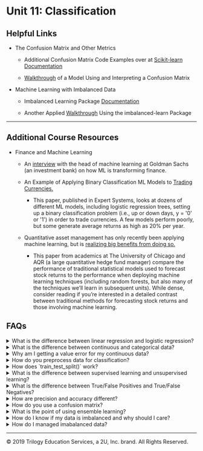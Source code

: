 # Unit 11: Classification

## Helpful Links
* The Confusion Matrix and Other Metrics

  *  Additional Confusion Matrix Code Examples over at [Scikit-learn Documentation](https://scikit-learn.org/stable/modules/generated/sklearn.metrics.confusion_matrix.html)

  *  [Walkthrough](https://scikit-learn.org/stable/modules/generated/sklearn.metrics.confusion_matrix.html) of a Model Using and Interpreting a Confusion Matrix


* Machine Learning with Imbalanced Data

  * Imbalanced Learning Package [Documentation](https://imbalanced-learn.readthedocs.io/en/stable/index.html)

  * Another Applied [Walkthrough](https://towardsdatascience.com/a-deep-dive-into-imbalanced-data-over-sampling-f1167ed74b5) Using the imbalanced-learn Package



---

## Additional Course Resources

* Finance and Machine Learning
  *  An [interview](https://insights.som.yale.edu/insights/will-machine-learning-transform-finance) with the head of machine learning at Goldman Sachs (an investment bank) on how ML is transforming finance.

  * An Example of Applying Binary Classification ML Models to [Trading Currencies.](http://nrl.northumbria.ac.uk/34544/1/Evaluating%20machine%20learning.pdf)
    *  This paper, published in Expert Systems, looks at dozens of different ML models, including logistic regression trees, setting up a binary classification problem (i.e., up or down days, y = '0' or '1') in order to trade currencies. A few models perform poorly, but some generate average returns as high as 20% per year.

  *   Quantitative asset management has only recently been applying machine learning, but is [realizing big benefits from doing so.](https://dachxiu.chicagobooth.edu/download/ML.pdf)
      *  This paper from academics at The University of Chicago and AQR (a large quantitative hedge fund manager) compare the performance of traditional statistical models used to forecast stock returns to the performance when deploying machine learning techniques (including random forests, but also many of the techniques we’ll learn in subsequent units). While dense, consider reading if you’re interested in a detailed contrast between traditional methods for forecasting stock returns and those involving machine learning.

## FAQs

<details>
<summary>What is the difference between linear regression and logistic regression?</summary>

Though both use regression techniques, linear and logistic regressions are both quite different.  If the values you are predicting are continuous meaning they can be any number, then linear regression is the correct model.  If your values are categorical or binary, then logistic regression is the correct model.
</details>

<details>
<summary>What is the difference between continuous and categorical data?</summary>
Continous data is quantitative data that can be any number with infinte possibilities.
Categorical data is data that can be classified in specific groups.

Examples of categorical data inclue:
- Male, Female
- Yes, No
- Positve, Negative
- Good, Bad, Neutral
- Snickers, Milky Way, Twix
- Soccer, Hockey, Baseball, Basketball, Lacrosse

</details>

<details>
<summary>
Why am I getting a value error for my continuous data?</summary>

Are you running a Logistic Regression model and keep getting an error like the one below?

![continuous_err](Images/continuous_err.PNG)

This error means you are giving non-categorical data to your Logistic Regression model.  Logistic Regression models use categorical data, and cannot compute continuous data.

</details>


<details>
<summary>
 How do you preprocess data for classification?</summary>
Most categorical data is text based and must be converted to numerical so that computations can be ran.  For example ir your categories are male and female, you could convert them to 0 and 1.  scikit-learn offers functions that can handle this conversion simply.  Two options are `.LabelEncoder()` and `OneHotEncoder()`.

<blockquote>
<details>
<summary>Preprocessing Target Data</summary>

Using the .`Labelencoder()` method from scikit-learn we can convert categorical data to numberical.  We begin with a simple DataFrame showing 6 countries:

![country_df1](Images/country_df1.PNG)

Then we import `LabelEncoder` from sklern.preprocessing, after which we instantiate the `.LabelEncoder()` object, run a `.fit()` then `.transform()`.  The results are stored in a new variable `encoded_y` and inserted into a new DataFrame.

```python
from sklearn.preprocessing import LabelEncoder
encoder = LabelEncoder()
encoder.fit(df.Country)
encoded_y = encoder.transform(df.Country)
df['Encoded'] = encoded_y
```
Now you can see that the encoded values are numerical representations of the original countries:

![country_df2](Images/country_df2.PNG)

</details>

<details>
<summary>Preprocessing Feature Data</summary>
There are situations when using `.LabelEncoder()` is not appropriate.  If you are encoding target values, (the values you wish to predict), then using the label encoder is great, however if you are encoding feature values, this method can cause accidental bias in your model prediction.  This is because the numerical representations of the data will be interpreted as values by the model.  A category of 5 will be given more weight than a category of 1.  This is where the `.get_dummies()` pandas function used in Unit 10 comes into play.  The function works by splitting the categorical column of data into multiple columns of separate data with a 1 or 0 representation.  In the below example we use the `.get_dummies()` to convert the same country data as before:

```python
encoded_data = pd.get_dummies(df.Country, columns='Country')
```
![country_df3](Images/country_df3.PNG)
</details>
<details>
<summary>Scaling Feature Data</summary>
In our prevoius example, we converted feature data to binary to avoid introducing bias into the model.  For the same reason, we should scale data that has large numerical variance between features, so that all features are initiall weighted the same.  For example, let's suppose that our country dataframe also includes average number of children, average life expectancy, and average salary by country:

![country_df4](Images/country_df4.PNG)

These values vary greatly.  If you were using these values in a model, the higher numbers would automatically be read in with more weight bias.  That is where scaling comes in!  Using the `StandardScaler()` from scikit-learn, we will scale the data.  First we instantiate the `.StandardScaler()` instance, then fit it to the data, then transform the data and show in a new DataFrame:

```python
data_scaler = StandardScaler()
data_scaler.fit(df)
data_scaled = data_scaler.transform(df)
```
The new DataFrame shows the scaled data in place of the former values.  Now all the values standardized:


![country_df5](Images/country_df5.PNG)

</details>
</blockquote>
</details>

<details>
<summary>
 How does `train_test_split()` work?</summary>

The `train_test_split()` function makes splitting data for testing easy!  The function outputs 4 sets of data points - 2 sets of feature data, and 2 sets of target data.  This is why the variables that define the function are typically `X_train, X_test, y_train, y_test`.  The most important parameters of the function are the `X` and `y`.  During preprocessing we separate our data into the feature data, or `X`, and the target data, or `y`.

The `y` data are the values we wish to predict, and the `X` data are the values we use to influence our predictions.  If our data is stored in a DataFrame, we just break it out and store it in variables.  The values we wish to predict are stored as `y` and the features we are using to make our predictions are stored as `X`.  We then feed these into the `train_test_split()` function.

Other parameters include: `stratify`, `test_size`, `train_size`, `random_state`, and `shuffle`.

If the `y` values consists of binary data (for example, male/female), and 25% of those values are male, and 75% of those values are female, then setting the `stratify` parameter to `y` will ensure the test and train data have the same ratio of male to female as the entire data set.

The specific `test_size` and `train_size` can also be set to override the default sizes.  The default for these parameters will select sizes that complement the data set.  The defaults can be overridden using either `int` of `float` values.  If the value set is `int`, then this will indicate a specific sample size you wish to include in the test or train set.  If the value set is `float` then it will indicate a percentage of the total dataset you wish to include in the test or train set.

When using the `shuffle` parameter, the data is shuffled (randomized) prior to being divided into train and test sets.

When using this function the data is split randomly each time, however if the `random_state` parameter is set, the same random split will be selected each time.  To use this paramenter, any number can be used as the `random_state` as long as it is used each time you run the model.  Using this parameter will always ensure the same split is obtained even if `shuffle` is set to `True`.

An example of implementing a `train_test_split()` instance is as follows:

```python
X_train, X_test, y_train, y_test = train_test_split(X, y, stratify = y, shuffle = True)
```

</details>

<details>
<summary>
What is the difference between supervised learning and unsupervised learning?</summary>

Supervised models learn from labeled data and unsupervised models do not.  A simple way to visualize this would be think of yourself in this class!  You are the model and you are learning based on inputs from the class that are labeled - the class lessons, the tech stack, the assignments.  This is supervised learning.  Now if you were not in the class, and were attempting to learn all this on your own by just walking into a FinTech firm and watching what is happening around you - that would be unsupervised learning.

Another example would be learning languages.  If you grew up in a location where Spanish was spoken fluently in your home, and you decided to then learn English by enrolling in a class, this would be supervised learning.  The class is structured and you would learn from labeled inputs.  However if you grow up with English as your native tongue, you learned it by being immersed in the data around you from the time you were born.  This is an example of unsupervised learning.

</details>
<details>
<summary>
What is the difference between True/False Positives and True/False Negatives?</summary>
Keeping track of the differences between these four guys can be a mind bender.  It often makes more sense when thought of as a medical procedure.  For example let say you tested positive for flu, but you actually did not have it - this would be a False Positive.

When applying these terms to machine learning, where the values we are predicting are usually more than just true or false, and are less applicable to our daily lives as is medical testing, their meaning can become abstract.  Here is a quick reference for keeping them straight.  In our example, the model is predicting whether a color will be blue, green or purple.


<blockquote>
<details>
<summary>Terminology</summary>
The True/False part of our terminology means that the test predicted either correctly (true) or incorrectly (false).  The Postiive/Negative part of the term means that the test was predicting the presence (positive) or abscense (negative) of something.
</details>
<details>
<summary>True Positve</summary>
I thought you were green and I was right!

The model predicted this value as green and it is correct.
</details>
<details>
<summary>False Positive</summary>
I thought you were green and I was wrong!

The model predicted this value as green and it was incorrect.
</details>
<details>
<summary>True Negative</summary>
I thought you were not green and I was right!

The model predicted this value was not green it was correct.

</details>
<details>
<summary>False Negative</summary>
I thought you were not green and I was wrong!

The model predicted this value was not green and it was incorrect.
</details>
</details>

<details>
<summary>
How are precision and accuracy different?</summary>


Precision is a measure of how close elements are to each other.  Accuracy is a measure of how close items are to the target.
<img src='Images/acc_prec.png' width = 650>
</details>

<details>
<summary>
How do you use a confusion matrix?</summary>

<blockquote>
<details>
<summary>Layout</summary>
The basic layout of a confusion matrix is the actual values are listed along the x axis, and predicted values are listed along on the y axis.

![confusion1](Images/conf_matrix1.gif)
</details>
<details>
<summary>Precision</summary>
Precision is a measurement of how many positively predicted values were actually correct.  For example, if our model was predicting colors - blue, green and purple, precision would be the measurement of how many times time model predicted purple and the actual value was also purple.

The formula for precision is TP / (TP + FP).

![confusion3](Images/conf_matrix3.gif)
</details>

<details>
<summary>Recall</summary>
Recall is a measurement of how many times a value was predict and was incorrect.  For example, if our model was predicting colors - blue, green and purple, recall would be the measurement of how many times green was predicted incorrectly.

The formula for recall is TP / (TP + FN).

![confusion2](Images/conf_matrix2.gif)
</details>
</details>

<details>
<summary>
What is the point of using ensemble learning?</summary>

Ensemble learning is a method were multiple models are combined into one powerful predictor.  In classification instances, the different models might make a final prediction by calculating which class had the most votes.  In regression instances,  the mean of all results is typically taken and then offered as the final prediction.
</details>

<details>
<summary>
How do I know if my data is imbalanced and why should I care?</summary>
An easy way to check for imbalanced data is to use the `Counter()` function.  Passing your data through this function will count how many of each unique variable exist in the data.

The usage syntax is below:
```python
from collections import Counter
Counter(y_train)
```

Example output is:
```python
Counter({0: 11832, 1: 462})
```

We can tell this data is imbalanced because one of the values is represented over 11,000 times and the other value is represented under 500 times.

Its important to check for imbalanced data because models will show bias to the values that appear more commonly, causing them to be predicted more often than the less commonly appearing values.  This can cause issue with the accuracy of the model not only because the model fails to predict the minority classes correctly, but also because the skewed number of data points for the majority class will make the model **appear** more accurate when it is actually not.

For example, using our color classes from before.  If train our model on 95 greens, 2 blues, and 3 purples, and it predicts green for each of them because of the bias, then the accuracy will be 95% even though it can't predict the other colors.  Were that model to be implemented on a new data set, with 50 blues, 45 purples, and 5 greens, then it would guess the greens correct but not the blues and purples, resulting in only a 5% accuracy using the same model.
</details>

<details>
<summary>
How do I managed imabalanced data?</summary>
Two methods for correcting imbalanced data are oversampling and undersampling.  There are imports available from the `imbalanced learn` library that make these two methods simple.
<details>
<blockquote>
<summary>Oversampling</summary>
The oversampling method can be done with random oversampling or the Synthetic Minority Oversampling Technique (SMOTE).

Random oversampling duplicates the existing minority class data until it is equally proportional to the majority class.

To utilize `imblearn` for random oversampling, we call the code as follows:
```python

from imblearn.over_sampling import RandomOverSampler
ros = RandomOverSampler(random_state=1)
X_resampled, y_resampled = ros.fit_resample(X_train, y_train)

```
SMOTE works by adding generated synthetic (fake) data in a way that closely mimicks the existing minority class until the majority and minority classes are proportional..

To utilize `imblearn` for random oversample, we call the code as follows:
```python

from imblearn.over_sampling import SMOTE
smote = SMOTE(random_state=1, ratio=1.0)
X_resampled, y_resampled = smote.fit_resample(X_train, y_train)

```

</details>
<details>
<summary>Undersampling</summary>
Undersampling is done by removing data from the majority class until the minority and majority are proportional.  This is only feasible if there is still enough data to effectively train the model after removal.
</blockquote>
</details>

</details>

---

© 2019 Trilogy Education Services, a 2U, Inc. brand. All Rights Reserved.
